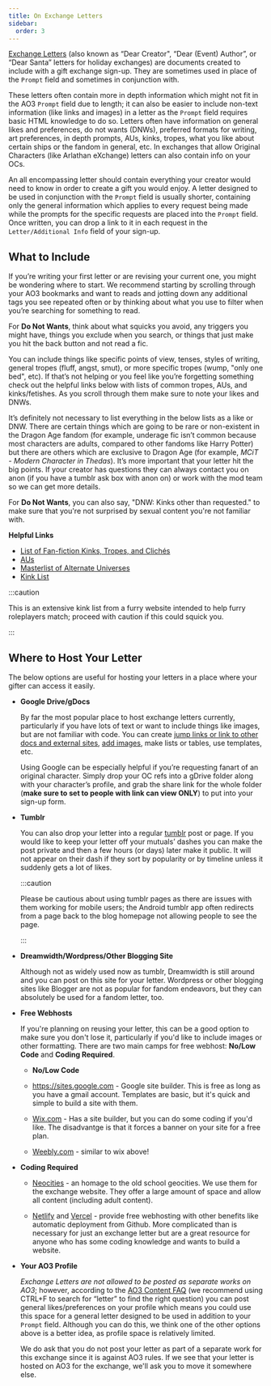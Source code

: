 ```yaml
---
title: On Exchange Letters
sidebar:
  order: 3
---
```


[Exchange Letters](https://fanlore.org/wiki/Dear_Creator_Letter) (also known as
“Dear Creator", “Dear (Event) Author”, or “Dear Santa” letters for holiday
exchanges) are documents created to include with a gift exchange sign-up. They
are sometimes used in place of the `Prompt` field and sometimes in conjunction
with.

These letters often contain more in depth information which might not fit in the
AO3 `Prompt` field due to length; it can also be easier to include non-text
information (like links and images) in a letter as the `Prompt` field requires
basic HTML knowledge to do so. Letters often have information on general likes
and preferences, do not wants (DNWs), preferred formats for writing, art
preferences, in depth prompts, AUs, kinks, tropes, what you like about certain
ships or the fandom in general, etc. In exchanges that allow Original Characters
(like Arlathan eXchange) letters can also contain info on your OCs.

An all encompassing letter should contain everything your creator would need to
know in order to create a gift you would enjoy. A letter designed to be used in
conjunction with the `Prompt` field is usually shorter, containing only the
general information which applies to every request being made while the prompts
for the specific requests are placed into the `Prompt` field. Once written, you
can drop a link to it in each request in the `Letter/Additional Info` field of
your sign-up.

## What to Include

If you’re writing your first letter or are revising your current one, you might
be wondering where to start. We recommend starting by scrolling through your AO3
bookmarks and want to reads and jotting down any additional tags you see
repeated often or by thinking about what you use to filter when you’re searching
for something to read.

For **Do Not Wants**, think about what squicks you avoid, any triggers you might
have, things you exclude when you search, or things that just make you hit the
back button and not read a fic.

You can include things like specific points of view, tenses, styles of writing,
general tropes (fluff, angst, smut), or more specific tropes (wump, "only one
bed", etc). If that’s not helping or you feel like you’re forgetting something
check out the helpful links below with lists of common tropes, AUs, and
kinks/fetishes. As you scroll through them make sure to note your likes and
DNWs.

It’s definitely not necessary to list everything in the below lists as a like or
DNW. There are certain things which are going to be rare or non-existent in the
Dragon Age fandom (for example, underage fic isn’t common because most
characters are adults, compared to other fandoms like Harry Potter) but there
are others which are exclusive to Dragon Age (for example, _MCiT - Modern
Character in Thedas_). It’s more important that your letter hit the big points.
If your creator has questions they can always contact you on anon (if you have a
tumblr ask box with anon on) or work with the mod team so we can get more
details.

For **Do Not Wants**, you can also say, "DNW: Kinks other than requested." to
make sure that you're not surprised by sexual content you're not familiar with.

**Helpful Links**

- [List of Fan-fiction Kinks, Tropes, and Clichés](https://fanlore.org/wiki/List_of_Fan-fiction_Kinks,_Tropes,_and_Clich%C3%A9s)
- [AUs](https://fanlore.org/wiki/Alternate_Universe#Examples_of_AU_Subtypes)
- [Masterlist of Alternate Universes](https://ghostflowerdreams.tumblr.com/post/186404275867)
- [Kink List](https://wiki.f-list.net/Kink_Information)

:::caution

This is an extensive kink list from a furry website intended to help furry
roleplayers match; proceed with caution if this could squick you.

:::

## Where to Host Your Letter

The below options are useful for hosting your letters in a place where your
gifter can access it easily.

- **Google Drive/gDocs**

  By far the most popular place to host exchange letters currently, particularly
  if you have lots of text or want to include things like images, but are not
  familiar with code. You can create
  [jump links or link to other docs and external sites](https://edu.gcfglobal.org/en/googledocuments/linking-within-a-document/1/),
  [add images](https://getproofed.com/writing-tips/how-to-add-and-format-images-in-google-docs/),
  make lists or tables, use templates, etc.

  Using Google can be especially helpful if you’re requesting fanart of an
  original character. Simply drop your OC refs into a gDrive folder along with
  your character’s profile, and grab the share link for the whole folder (**make
  sure to set to people with link can view ONLY**) to put into your sign-up
  form.

- **Tumblr**

  You can also drop your letter into a regular [tumblr](http://www.tumblr.com)
  post or page. If you would like to keep your letter off your mutuals’ dashes
  you can make the post private and then a few hours (or days) later make it
  public. It will not appear on their dash if they sort by popularity or by
  timeline unless it suddenly gets a lot of likes.

  :::caution

  Please be cautious about using tumblr pages as there are issues with them
  working for mobile users; the Android tumblr app often redirects from a page
  back to the blog homepage not allowing people to see the page.

  :::

- **Dreamwidth/Wordpress/Other Blogging Site**

  Although not as widely used now as tumblr, Dreamwidth is still around and you
  can post on this site for your letter. Wordpress or other blogging sites like
  Blogger are not as popular for fandom endeavors, but they can absolutely be
  used for a fandom letter, too.

* **Free Webhosts**

  If you're planning on reusing your letter, this can be a good option to make
  sure you don't lose it, particularly if you'd like to include images or other
  formatting. There are two main camps for free webhost: **No/Low Code** and
  **Coding Required**.

  - **No/Low Code**

  - https://sites.google.com - Google site builder. This is free as long as you
    have a gmail account. Templates are basic, but it's quick and simple to
    build a site with them.

  - [Wix.com](https://www.wix.com) - Has a site builder, but you can do some
    coding if you'd like. The disadvantge is that it forces a banner on your
    site for a free plan.

  - [Weebly.com](https://www.weebly.com) - similar to wix above!

- **Coding Required**

  - [Neocities](https://www.neocities.org) - an homage to the old school
    geocities. We use them for the exchange website. They offer a large amount
    of space and allow all content (including adult content).

  - [Netlify](https://www.netlify.com/) and [Vercel](https://vercel.com/) -
    provide free webhosting with other benefits like automatic deployment from
    Github. More complicated than is necessary for just an exchange letter but
    are a great resource for anyone who has some coding knowledge and wants to
    build a website.

- **Your AO3 Profile**

  _Exchange Letters are not allowed to be posted as separate works on AO3_;
  however, according to the
  [AO3 Content FAQ](https://archiveofourown.org/tos_faq#content_faq) (we
  recommend using CTRL+F to search for “letter” to find the right question) you
  can post general likes/preferences on your profile which means you could use
  this space for a general letter designed to be used in addition to your
  `Prompt` field. Although you can do this, we think one of the other options
  above is a better idea, as profile space is relatively limited.

  We do ask that you do not post your letter as part of a separate work for this
  exchange since it is against AO3 rules. If we see that your letter is hosted
  on AO3 for the exchange, we'll ask you to move it somewhere else.
